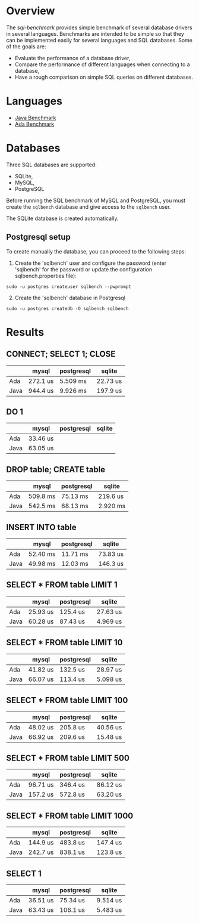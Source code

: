 # Overview

The *sql-benchmark* provides simple benchmark of several database drivers in several languages.
Benchmarks are intended to be simple so that they can be implemented easily for several
languages and SQL databases.  Some of the goals are:

* Evaluate the performance of a database driver,
* Compare the performance of different languages when connecting to a database,
* Have a rough comparison on simple SQL queries on different databases.

# Languages

* [Java Benchmark](https://github.com/stcarrez/sql-benchmark/tree/master/java)
* [Ada Benchmark](https://github.com/stcarrez/sql-benchmark/tree/master/ado)

# Databases

Three SQL databases are supported:

* SQLite,
* MySQL,
* PostgreSQL

Before running the SQL benchmark of MySQL and PostgreSQL, you must create the
`sqlbench` database and give access to the `sqlbench` user.

The SQLite database is created automatically.

## Postgresql setup

To create manually the database, you can proceed to the following steps:

1. Create the 'sqlbench' user and configure the password
(enter 'sqlbench' for the password or update the configuration sqlbench.properties file):

`
sudo -u postgres createuser sqlbench --pwprompt
`

2. Create the 'sqlbench' database in Postgresql

`
sudo -u postgres createdb -O sqlbench sqlbench
`

# Results

## CONNECT; SELECT 1; CLOSE

|                       | mysql         | postgresql    | sqlite        |
|-----------------------|---------------|---------------|---------------|
| Ada                   |  272.1 us     |  5.509 ms     |  22.73 us     |
| Java                  |  944.4 us     |  9.926 ms     |  197.9 us     |

## DO 1

|                       | mysql         | postgresql    | sqlite        |
|-----------------------|---------------|---------------|---------------|
| Ada                   |  33.46 us     |               |               |
| Java                  |  63.05 us     |               |               |

## DROP table; CREATE table

|                       | mysql         | postgresql    | sqlite        |
|-----------------------|---------------|---------------|---------------|
| Ada                   |  509.8 ms     |  75.13 ms     |  219.6 us     |
| Java                  |  542.5 ms     |  68.13 ms     |  2.920 ms     |

## INSERT INTO table

|                       | mysql         | postgresql    | sqlite        |
|-----------------------|---------------|---------------|---------------|
| Ada                   |  52.40 ms     |  11.71 ms     |  73.83 us     |
| Java                  |  49.98 ms     |  12.03 ms     |  146.3 us     |

## SELECT * FROM table LIMIT 1

|                       | mysql         | postgresql    | sqlite        |
|-----------------------|---------------|---------------|---------------|
| Ada                   |  25.93 us     |  125.4 us     |  27.63 us     |
| Java                  |  60.28 us     |  87.43 us     |  4.969 us     |

## SELECT * FROM table LIMIT 10

|                       | mysql         | postgresql    | sqlite        |
|-----------------------|---------------|---------------|---------------|
| Ada                   |  41.82 us     |  132.5 us     |  28.97 us     |
| Java                  |  66.07 us     |  113.4 us     |  5.098 us     |

## SELECT * FROM table LIMIT 100

|                       | mysql         | postgresql    | sqlite        |
|-----------------------|---------------|---------------|---------------|
| Ada                   |  48.02 us     |  205.8 us     |  40.56 us     |
| Java                  |  66.92 us     |  209.6 us     |  15.48 us     |

## SELECT * FROM table LIMIT 500

|                       | mysql         | postgresql    | sqlite        |
|-----------------------|---------------|---------------|---------------|
| Ada                   |  96.71 us     |  346.4 us     |  86.12 us     |
| Java                  |  157.2 us     |  572.8 us     |  63.20 us     |

## SELECT * FROM table LIMIT 1000

|                       | mysql         | postgresql    | sqlite        |
|-----------------------|---------------|---------------|---------------|
| Ada                   |  144.9 us     |  483.8 us     |  147.4 us     |
| Java                  |  242.7 us     |  838.1 us     |  123.8 us     |

## SELECT 1

|                       | mysql         | postgresql    | sqlite        |
|-----------------------|---------------|---------------|---------------|
| Ada                   |  36.51 us     |  75.34 us     |  9.514 us     |
| Java                  |  63.43 us     |  106.1 us     |  5.483 us     |
